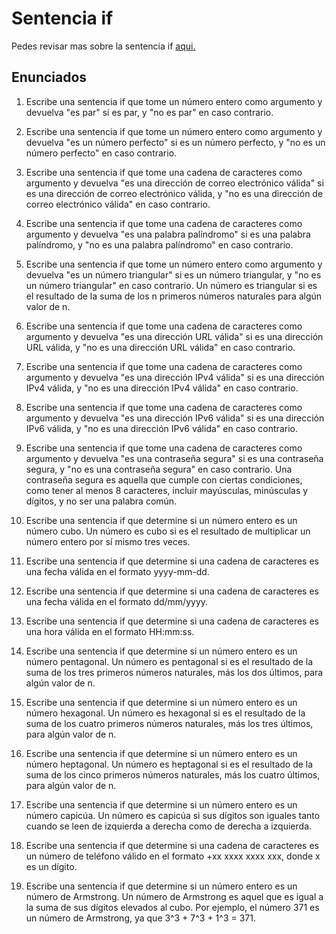 # Sentencia if

Pedes revisar mas sobre la sentencia if [aqui.](https://cursokotlin.com/capitulo-7-instrucciones-if-else-en-kotlin/)

## Enunciados

1. Escribe una sentencia if que tome un número entero como argumento y devuelva "es par" si es par, y "no es par" en caso contrario.

1. Escribe una sentencia if que tome un número entero como argumento y devuelva "es un número perfecto" si es un número perfecto, y "no es un número perfecto" en caso contrario.

1. Escribe una sentencia if que tome una cadena de caracteres como argumento y devuelva "es una dirección de correo electrónico válida" si es una dirección de correo electrónico válida, y "no es una dirección de correo electrónico válida" en caso contrario.

1. Escribe una sentencia if que tome una cadena de caracteres como argumento y devuelva "es una palabra palíndromo" si es una palabra palíndromo, y "no es una palabra palíndromo" en caso contrario.

1. Escribe una sentencia if que tome un número entero como argumento y devuelva "es un número triangular" si es un número triangular, y "no es un número triangular" en caso contrario. Un número es triangular si es el resultado de la suma de los n primeros números naturales para algún valor de n.

1. Escribe una sentencia if que tome una cadena de caracteres como argumento y devuelva "es una dirección URL válida" si es una dirección URL válida, y "no es una dirección URL válida" en caso contrario.

1. Escribe una sentencia if que tome una cadena de caracteres como argumento y devuelva "es una dirección IPv4 válida" si es una dirección IPv4 válida, y "no es una dirección IPv4 válida" en caso contrario.

1. Escribe una sentencia if que tome una cadena de caracteres como argumento y devuelva "es una dirección IPv6 válida" si es una dirección IPv6 válida, y "no es una dirección IPv6 válida" en caso contrario.

1. Escribe una sentencia if que tome una cadena de caracteres como argumento y devuelva "es una contraseña segura" si es una contraseña segura, y "no es una contraseña segura" en caso contrario.  Una contraseña segura es aquella que cumple con ciertas condiciones, como tener al menos 8 caracteres, incluir mayúsculas, minúsculas y dígitos, y no ser una palabra común.

1. Escribe una sentencia if que determine si un número entero es un número cubo. Un número es cubo si es el resultado de multiplicar un número entero por sí mismo tres veces.

1. Escribe una sentencia if que determine si una cadena de caracteres es una fecha válida en el formato yyyy-mm-dd.

1. Escribe una sentencia if que determine si una cadena de caracteres es una fecha válida en el formato dd/mm/yyyy.

1. Escribe una sentencia if que determine si una cadena de caracteres es una hora válida en el formato HH:mm:ss.

1. Escribe una sentencia if que determine si un número entero es un número pentagonal. Un número es pentagonal si es el resultado de la suma de los tres primeros números naturales, más los dos últimos, para algún valor de n.

1. Escribe una sentencia if que determine si un número entero es un número hexagonal. Un número es hexagonal si es el resultado de la suma de los cuatro primeros números naturales, más los tres últimos, para algún valor de n.

1. Escribe una sentencia if que determine si un número entero es un número heptagonal. Un número es heptagonal si es el resultado de la suma de los cinco primeros números naturales, más los cuatro últimos, para algún valor de n.

1. Escribe una sentencia if que determine si un número entero es un número capicúa. Un número es capicúa si sus dígitos son iguales tanto cuando se leen de izquierda a derecha como de derecha a izquierda.

1. Escribe una sentencia if que determine si una cadena de caracteres es un número de teléfono válido en el formato +xx xxxx xxxx xxx, donde x es un dígito.

1. Escribe una sentencia if que determine si un número entero es un número de Armstrong. Un número de Armstrong es aquel que es igual a la suma de sus dígitos elevados al cubo. Por ejemplo, el número 371 es un número de Armstrong, ya que 3^3 + 7^3 + 1^3 = 371.
